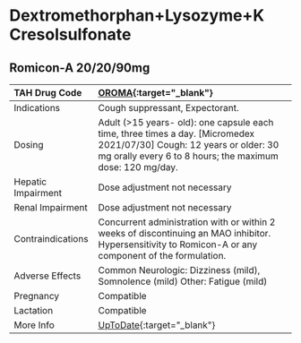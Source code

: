 # Dextromethorphan+Lysozyme+K Cresolsulfonate

## Romicon-A 20/20/90mg

| TAH Drug Code      | [OROMA](https://www.tahsda.org.tw/drugs/hissearch.php?drug_code=OROMA){:target="_blank"}                                                                                           |
|:-------------------|:-----------------------------------------------------------------------------------------------------------------------------------------------------------------------------------|
| Indications        | Cough suppressant, Expectorant.                                                                                                                                                    |
| Dosing             | Adult (>15 years- old): one capsule each time, three times a day. [Micromedex 2021/07/30] Cough: 12 years or older: 30 mg orally every 6 to 8 hours; the maximum dose: 120 mg/day. |
| Hepatic Impairment | Dose adjustment not necessary                                                                                                                                                      |
| Renal Impairment   | Dose adjustment not necessary                                                                                                                                                      |
| Contraindications  | Concurrent administration with or within 2 weeks of discontinuing an MAO inhibitor. Hypersensitivity to Romicon-A or any component of the formulation.                             |
| Adverse Effects    | Common Neurologic: Dizziness (mild), Somnolence (mild) Other: Fatigue (mild)                                                                                                       |
| Pregnancy          | Compatible                                                                                                                                                                         |
| Lactation          | Compatible                                                                                                                                                                         |
| More Info          | [UpToDate](https://www.uptodate.com/contents/dextromethorphan+lysozyme+k-cresolsulfonate-drug-information){:target="_blank"}                                                       |


